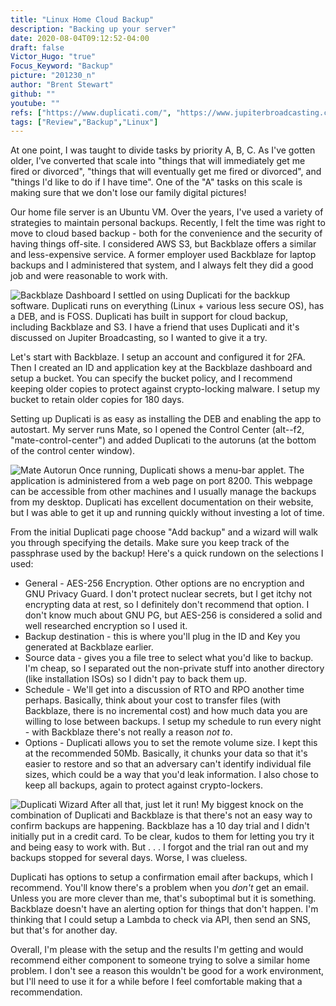 ```yaml
---
title: "Linux Home Cloud Backup"
description: "Backing up your server"
date: 2020-08-04T09:12:52-04:00
draft: false
Victor_Hugo: "true"
Focus_Keyword: "Backup"
picture: "201230_n"
author: "Brent Stewart"
github: ""
youtube: ""
refs: ["https://www.duplicati.com/", "https://www.jupiterbroadcasting.com/", "https://www.backblaze.com/"]
tags: ["Review","Backup","Linux"]
---
```


At one point, I was taught to divide tasks by priority A, B, C.  As I've gotten older, I've converted that scale into "things that will immediately get me fired or divorced", "things that will eventually get me fired or divorced", and "things I'd like to do if I have time".  One of the "A" tasks on this scale is making sure that we don't lose our family digital pictures!

Our home file server is an Ubuntu VM.  Over the years, I've used a variety of strategies to maintain personal backups.  Recently, I felt the time was right to move to cloud based backup - both for the convenience and the security of having things off-site.  I considered AWS S3, but Backblaze offers a similar and less-expensive service.  A former employer used Backblaze for laptop backups and I administered that system, and I always felt they did a good job and were reasonable to work with.

![Backblaze Dashboard](/BB_bucket_setup.png#floatright)  I settled on using Duplicati for the backkup software.  Duplicati runs on everything (Linux + various less secure OS), has a DEB, and is FOSS.  Duplicati has built in support for cloud backup, including Backblaze and S3.  I have a friend that uses Duplicati and it's discussed on Jupiter Broadcasting, so I wanted to give it a try.

Let's start with Backblaze.  I setup an account and configured it for 2FA.  Then I created an ID and application key at the Backblaze dashboard and setup a bucket.  You can specify the bucket policy, and I recommend keeping older copies to protect against crypto-locking malware.  I setup my bucket to retain older copies for 180 days.

Setting up Duplicati is as easy as installing the DEB and enabling the app to autostart.  My server runs Mate, so I opened the Control Center (alt--f2, "mate-control-center") and added Duplicati to the autoruns (at the bottom of the control center window).

![Mate Autorun](/Mate-autorun-Duplicati.png#floatleft) Once running, Duplicati shows a menu-bar applet. The application is administered from a web page on port 8200.  This webpage can be accessible from other machines and I usually manage the backups from my desktop.  Duplicati has excellent documentation on their website, but I was able to get it up and running quickly without investing a lot of time.

From the initial Duplicati page choose "Add backup" and a wizard will walk you through specifying the details.  Make sure you keep track of the passphrase used by the backup!  Here's a quick rundown on the selections I used:
* General - AES-256 Encryption.  Other options are no encryption and GNU Privacy Guard.  I don't protect nuclear secrets, but I get itchy not encrypting data at rest, so I definitely don't recommend that option.  I don't know much about GNU PG, but AES-256 is considered a solid and well researched encryption so I used it.
* Backup destination - this is where you'll plug in the ID and Key you generated at Backblaze earlier.
* Source data - gives you a file tree to select what you'd like to backup.  I'm cheap, so I separated out the non-private stuff into another directory (like installation ISOs) so I didn't pay to back them up.
* Schedule - We'll get into a discussion of RTO and RPO another time perhaps.  Basically, think about your cost to transfer files (with Backblaze, there is no incremental cost) and how much data you are willing to lose between backups.  I setup my schedule to run every night - with Backblaze there's not really a reason _not to_.
* Options - Duplicati allows you to set the remote volume size.  I kept this at the recommended 50Mb.  Basically, it chunks your data so that it's easier to restore and so that an adversary can't identify individual file sizes, which could be a way that you'd leak information.  I also chose to keep all backups, again to protect against crypto-lockers.

![Duplicati Wizard](/Duplicati_Wiz.png#floatright) After all that, just let it run!  My biggest knock on the combination of Duplicati and Backblaze is that there's not an easy way to confirm backups are happening.  Backblaze has a 10 day trial and I didn't initially put in a credit card.  To be clear, kudos to them for letting you try it and being easy to work with.  But . . . I forgot and the trial ran out and my backups stopped for several days.  Worse, I was clueless.

Duplicati has options to setup a confirmation email after backups, which I recommend.  You'll know there's a problem when you _don't_ get an email.  Unless you are more clever than me, that's suboptimal but it is something.  Backblaze doesn't have an alerting option for things that don't happen.  I'm thinking that I could setup a Lambda to check via API, then send an SNS, but that's for another day.

Overall, I'm please with the setup and the results I'm getting and would recommend either component to someone trying to solve a similar home problem.  I don't see a reason this wouldn't be good for a work environment, but I'll need to use it for a while before I feel comfortable making that a recommendation. 